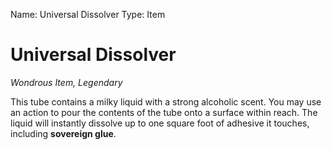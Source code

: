 Name: Universal Dissolver
Type: Item

# Universal Dissolver
_Wondrous Item, Legendary_

This tube contains a milky liquid with a strong alcoholic scent. You may use an action to pour the contents of the tube onto a surface within reach. The liquid will instantly dissolve up to one square foot of adhesive it touches, including **sovereign glue**.